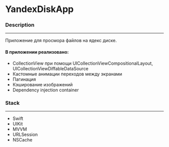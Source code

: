 # YandexDiskApp

### Description

---

Приложение для просмора файлов на ядекс диске.

#### В приложении реализовано:

- CollectionView при помощи UICollectionViewCompositionalLayout, UICollectionViewDiffableDataSource
- Кастомные анимации переходов между экранами
- Пагинация
- Кэширование изображений
- Dependency injection container

### Stack

---

- Swift
- UIKit
- MVVM
- URLSession
- NSCache
